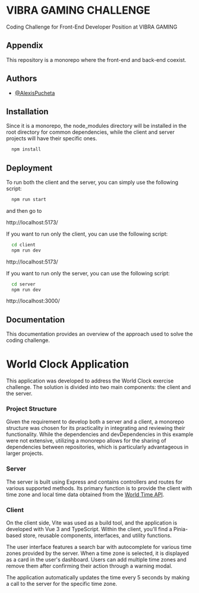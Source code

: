 # VIBRA GAMING CHALLENGE

Coding Challenge for Front-End Developer Position at VIBRA GAMING

## Appendix

This repository is a monorepo where the front-end and back-end coexist.

## Authors

- [@AlexisPucheta](https://www.github.com/AlexisPucheta)

## Installation

Since it is a monorepo, the node_modules directory will be installed in the root directory for common dependencies, while the client and server projects will have their specific ones.

```bash
  npm install
```

## Deployment

To run both the client and the server, you can simply use the following script:

```bash
  npm run start
```

and then go to

http://localhost:5173/

If you want to run only the client, you can use the following script:

```bash
  cd client
  npm run dev
```

http://localhost:5173/

If you want to run only the server, you can use the following script:

```bash
  cd server
  npm run dev
```

http://localhost:3000/

## Documentation

This documentation provides an overview of the approach used to solve the coding challenge.

# World Clock Application

This application was developed to address the World Clock exercise challenge. The solution is divided into two main components: the client and the server.

### Project Structure

Given the requirement to develop both a server and a client, a monorepo structure was chosen for its practicality in integrating and reviewing their functionality. While the dependencies and devDependencies in this example were not extensive, utilizing a monorepo allows for the sharing of dependencies between repositories, which is particularly advantageous in larger projects.

### Server

The server is built using Express and contains controllers and routes for various supported methods. Its primary function is to provide the client with time zone and local time data obtained from the [World Time API](https://worldtimeapi.org/api).

### Client

On the client side, Vite was used as a build tool, and the application is developed with Vue 3 and TypeScript. Within the client, you'll find a Pinia-based store, reusable components, interfaces, and utility functions.

The user interface features a search bar with autocomplete for various time zones provided by the server. When a time zone is selected, it is displayed as a card in the user's dashboard. Users can add multiple time zones and remove them after confirming their action through a warning modal.

The application automatically updates the time every 5 seconds by making a call to the server for the specific time zone.
